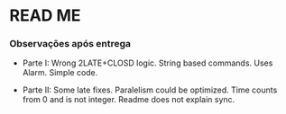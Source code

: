 # READ ME


### Observações após entrega

* Parte I: Wrong 2LATE+CLOSD logic. String based commands. Uses Alarm. Simple code.

* Parte II: Some late fixes. Paralelism could be optimized. Time counts from 0 and is not integer. Readme does not explain sync.
